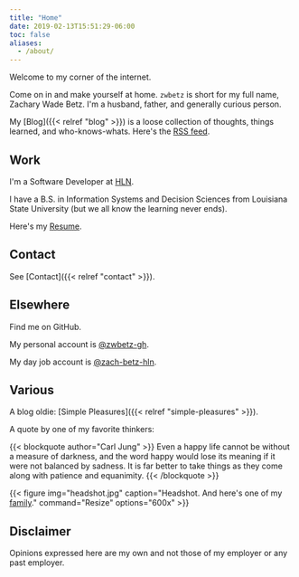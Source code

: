 ```yaml
---
title: "Home"
date: 2019-02-13T15:51:29-06:00
toc: false
aliases:
  - /about/
---
```


Welcome to my corner of the internet.

Come on in and make yourself at home. `zwbetz` is short for my full name, Zachary Wade Betz. I'm a husband, father, and generally curious person.

<!--more-->

My [Blog]({{< relref "blog" >}}) is a loose collection of thoughts, things learned, and who-knows-whats. Here's the [RSS feed](/blog/index.xml).

## Work

I'm a Software Developer at [HLN](https://www.hln.com/).

I have a B.S. in Information Systems and Decision Sciences from Louisiana State University (but we all know the learning never ends).

Here's my [Resume](/resume/).

## Contact

See [Contact]({{< relref "contact" >}}).

## Elsewhere

Find me on GitHub.

My personal account is [@zwbetz-gh](https://github.com/zwbetz-gh).

My day job account is [@zach-betz-hln](https://github.com/zach-betz-hln).

## Various

A blog oldie: [Simple Pleasures]({{< relref "simple-pleasures" >}}).

A quote by one of my favorite thinkers:

{{< blockquote author="Carl Jung" >}}
Even a happy life cannot be without a measure of darkness, and the word happy would lose its meaning if it were not balanced by sadness. It is far better to take things as they come along with patience and equanimity.
{{< /blockquote >}}

{{< figure
img="headshot.jpg"
caption="Headshot. And here's one of my [family](/family/)."
command="Resize"
options="600x" >}}

## Disclaimer

Opinions expressed here are my own and not those of my employer or any past employer.
